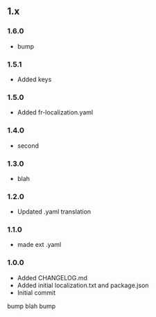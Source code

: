 ## 1.x

### 1.6.0

* bump

### 1.5.1

* Added keys

### 1.5.0

* Added fr-localization.yaml

### 1.4.0

* second

### 1.3.0

* blah

### 1.2.0

* Updated .yaml translation

### 1.1.0

* made ext .yaml

### 1.0.0

* Added CHANGELOG.md
* Added initial localization.txt and package.json
* Initial commit

bump
blah
bump
